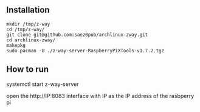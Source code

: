 ## Installation ##
```
mkdir /tmp/z-way
cd /tmp/z-way/
git clone git@github.com:saez0pub/archlinux-zway.git
cd archlinux-zway/
makepkg
sudo pacman -U ./z-way-server-RaspberryPiXTools-v1.7.2.tgz
```

## How to run ##
systemctl start z-way-server

open the http://IP:8083 interface with IP as the IP address of the rasbperry pi
